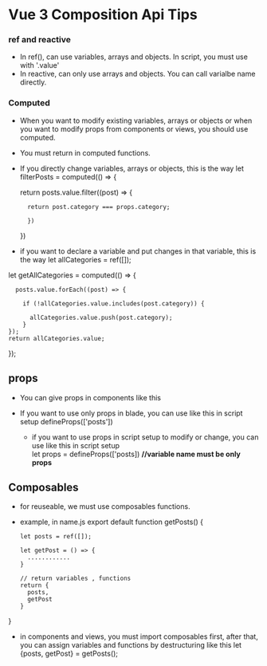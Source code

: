 
# Vue 3 Composition Api Tips

### ref and reactive
- In ref(), can use variables, arrays and objects. In script, you must use with '.value'
- In reactive, can only use arrays and objects. You can call varialbe name directly.

### Computed
- When you want to modify existing variables, arrays or objects or when you want to modify props from components or views, you should use computed. 
- You must return in computed functions.
- If you directly change variables, arrays or objects, this is the way 
let filterPosts = computed(() => { 

    return posts.value.filter((post) => {  

        return post.category === props.category;

        })  
    })
- if you want to declare a variable and put changes in that variable, this is the way
let allCategories = ref([]);

let getAllCategories = computed(() => {  
      
      posts.value.forEach((post) => {
        
        if (!allCategories.value.includes(post.category)) {
          
          allCategories.value.push(post.category);
        }
    });
    return allCategories.value;
});

## props
- You can give props in components like this 
<VueComponent :posts="posts" />  

- If you want to use only props in blade, you can use like this in script setup
defineProps(['posts'])
  
  - if you want to use props in script setup to modify or change, you can use like this in script setup  
  let props = defineProps(['posts]) **//variable name must be only props**

## Composables
- for reuseable, we must use composables functions.
- example, in name.js
export default function getPosts() {
      
      let posts = ref([]);

      let getPost = () => {
        ............
      }

      // return variables , functions
      return {
        posts,
        getPost
      }
}
- in components and views, you must import composables first, after that, you can assign variables and functions by destructuring like this
let {posts, getPost} = getPosts();



